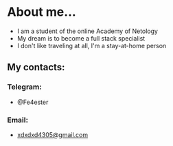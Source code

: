 # About me...
- I am a student of the online Academy of Netology
- My dream is to become a full stack specialist
- I don't like traveling at all, I'm a stay-at-home person
## My contacts:
### Telegram:
- @Fe4ester
### Email:
- xdxdxd4305@gmail.com